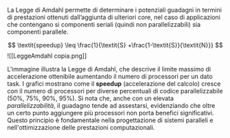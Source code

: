 
La Legge di Amdahl permette di determinare i potenziali guadagni in termini di prestazioni ottenuti dall’aggiunta di ulteriori core, nel caso di applicazioni che contengano si componenti seriali (quindi non parallelizzabili) sia componenti parallele.

$$
         \textit{speedup} \leq \frac{1}{\textit{S} +\frac{1-\textit{S}}{\textit{N}}} $$
![[LeggeAmdahl copia.png]]

L'immagine illustra la Legge di Amdahl, che descrive il limite massimo di accelerazione ottenibile aumentando il numero di processori per un dato task. I grafici mostrano come il **speedup** (accelerazione del calcolo) cresce con il numero di processori per diverse percentuali di codice parallelizzabile (50%, 75%, 90%, 95%). Si nota che, anche con un elevata *parallelizzabilità*, il guadagno tende ad assestarsi, evidenziando che oltre un certo punto aggiungere più processori non porta benefici significativi. Questo principio è fondamentale nella progettazione di sistemi paralleli e nell'ottimizzazione delle prestazioni computazionali.